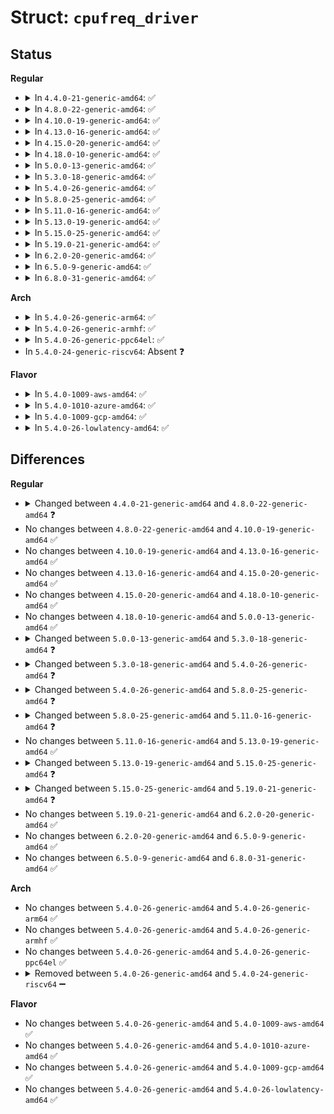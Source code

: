 # Struct: <code>cpufreq_driver</code>

## Status
<b>Regular</b>
<ul>
<li>
<details>
<summary>In <code>4.4.0-21-generic-amd64</code>: ✅</summary>

```c
struct cpufreq_driver {
    char[16] name;
    u8 flags;
    void * driver_data;
    int (*)(struct cpufreq_policy *) init;
    int (*)(struct cpufreq_policy *) verify;
    int (*)(struct cpufreq_policy *) setpolicy;
    int (*)(struct cpufreq_policy *, unsigned int, unsigned int) target;
    int (*)(struct cpufreq_policy *, unsigned int) target_index;
    unsigned int (*)(struct cpufreq_policy *, unsigned int) get_intermediate;
    int (*)(struct cpufreq_policy *, unsigned int) target_intermediate;
    unsigned int (*)(unsigned int) get;
    int (*)(int, unsigned int *) bios_limit;
    int (*)(struct cpufreq_policy *) exit;
    void (*)(struct cpufreq_policy *) stop_cpu;
    int (*)(struct cpufreq_policy *) suspend;
    int (*)(struct cpufreq_policy *) resume;
    void (*)(struct cpufreq_policy *) ready;
    struct freq_attr * * attr;
    bool boost_supported;
    bool boost_enabled;
    int (*)(int) set_boost;
}
```
</details>
</li>
<li>
<details>
<summary>In <code>4.8.0-22-generic-amd64</code>: ✅</summary>

```c
struct cpufreq_driver {
    char[16] name;
    u8 flags;
    void * driver_data;
    int (*)(struct cpufreq_policy *) init;
    int (*)(struct cpufreq_policy *) verify;
    int (*)(struct cpufreq_policy *) setpolicy;
    int (*)(struct cpufreq_policy *, unsigned int, unsigned int) target;
    int (*)(struct cpufreq_policy *, unsigned int) target_index;
    unsigned int (*)(struct cpufreq_policy *, unsigned int) fast_switch;
    unsigned int (*)(struct cpufreq_policy *, unsigned int) resolve_freq;
    unsigned int (*)(struct cpufreq_policy *, unsigned int) get_intermediate;
    int (*)(struct cpufreq_policy *, unsigned int) target_intermediate;
    unsigned int (*)(unsigned int) get;
    int (*)(int, unsigned int *) bios_limit;
    int (*)(struct cpufreq_policy *) exit;
    void (*)(struct cpufreq_policy *) stop_cpu;
    int (*)(struct cpufreq_policy *) suspend;
    int (*)(struct cpufreq_policy *) resume;
    void (*)(struct cpufreq_policy *) ready;
    struct freq_attr * * attr;
    bool boost_enabled;
    int (*)(int) set_boost;
}
```
</details>
</li>
<li>
<details>
<summary>In <code>4.10.0-19-generic-amd64</code>: ✅</summary>

```c
struct cpufreq_driver {
    char[16] name;
    u8 flags;
    void * driver_data;
    int (*)(struct cpufreq_policy *) init;
    int (*)(struct cpufreq_policy *) verify;
    int (*)(struct cpufreq_policy *) setpolicy;
    int (*)(struct cpufreq_policy *, unsigned int, unsigned int) target;
    int (*)(struct cpufreq_policy *, unsigned int) target_index;
    unsigned int (*)(struct cpufreq_policy *, unsigned int) fast_switch;
    unsigned int (*)(struct cpufreq_policy *, unsigned int) resolve_freq;
    unsigned int (*)(struct cpufreq_policy *, unsigned int) get_intermediate;
    int (*)(struct cpufreq_policy *, unsigned int) target_intermediate;
    unsigned int (*)(unsigned int) get;
    int (*)(int, unsigned int *) bios_limit;
    int (*)(struct cpufreq_policy *) exit;
    void (*)(struct cpufreq_policy *) stop_cpu;
    int (*)(struct cpufreq_policy *) suspend;
    int (*)(struct cpufreq_policy *) resume;
    void (*)(struct cpufreq_policy *) ready;
    struct freq_attr * * attr;
    bool boost_enabled;
    int (*)(int) set_boost;
}
```
</details>
</li>
<li>
<details>
<summary>In <code>4.13.0-16-generic-amd64</code>: ✅</summary>

```c
struct cpufreq_driver {
    char[16] name;
    u8 flags;
    void * driver_data;
    int (*)(struct cpufreq_policy *) init;
    int (*)(struct cpufreq_policy *) verify;
    int (*)(struct cpufreq_policy *) setpolicy;
    int (*)(struct cpufreq_policy *, unsigned int, unsigned int) target;
    int (*)(struct cpufreq_policy *, unsigned int) target_index;
    unsigned int (*)(struct cpufreq_policy *, unsigned int) fast_switch;
    unsigned int (*)(struct cpufreq_policy *, unsigned int) resolve_freq;
    unsigned int (*)(struct cpufreq_policy *, unsigned int) get_intermediate;
    int (*)(struct cpufreq_policy *, unsigned int) target_intermediate;
    unsigned int (*)(unsigned int) get;
    int (*)(int, unsigned int *) bios_limit;
    int (*)(struct cpufreq_policy *) exit;
    void (*)(struct cpufreq_policy *) stop_cpu;
    int (*)(struct cpufreq_policy *) suspend;
    int (*)(struct cpufreq_policy *) resume;
    void (*)(struct cpufreq_policy *) ready;
    struct freq_attr * * attr;
    bool boost_enabled;
    int (*)(int) set_boost;
}
```
</details>
</li>
<li>
<details>
<summary>In <code>4.15.0-20-generic-amd64</code>: ✅</summary>

```c
struct cpufreq_driver {
    char[16] name;
    u8 flags;
    void * driver_data;
    int (*)(struct cpufreq_policy *) init;
    int (*)(struct cpufreq_policy *) verify;
    int (*)(struct cpufreq_policy *) setpolicy;
    int (*)(struct cpufreq_policy *, unsigned int, unsigned int) target;
    int (*)(struct cpufreq_policy *, unsigned int) target_index;
    unsigned int (*)(struct cpufreq_policy *, unsigned int) fast_switch;
    unsigned int (*)(struct cpufreq_policy *, unsigned int) resolve_freq;
    unsigned int (*)(struct cpufreq_policy *, unsigned int) get_intermediate;
    int (*)(struct cpufreq_policy *, unsigned int) target_intermediate;
    unsigned int (*)(unsigned int) get;
    int (*)(int, unsigned int *) bios_limit;
    int (*)(struct cpufreq_policy *) exit;
    void (*)(struct cpufreq_policy *) stop_cpu;
    int (*)(struct cpufreq_policy *) suspend;
    int (*)(struct cpufreq_policy *) resume;
    void (*)(struct cpufreq_policy *) ready;
    struct freq_attr * * attr;
    bool boost_enabled;
    int (*)(int) set_boost;
}
```
</details>
</li>
<li>
<details>
<summary>In <code>4.18.0-10-generic-amd64</code>: ✅</summary>

```c
struct cpufreq_driver {
    char[16] name;
    u8 flags;
    void * driver_data;
    int (*)(struct cpufreq_policy *) init;
    int (*)(struct cpufreq_policy *) verify;
    int (*)(struct cpufreq_policy *) setpolicy;
    int (*)(struct cpufreq_policy *, unsigned int, unsigned int) target;
    int (*)(struct cpufreq_policy *, unsigned int) target_index;
    unsigned int (*)(struct cpufreq_policy *, unsigned int) fast_switch;
    unsigned int (*)(struct cpufreq_policy *, unsigned int) resolve_freq;
    unsigned int (*)(struct cpufreq_policy *, unsigned int) get_intermediate;
    int (*)(struct cpufreq_policy *, unsigned int) target_intermediate;
    unsigned int (*)(unsigned int) get;
    int (*)(int, unsigned int *) bios_limit;
    int (*)(struct cpufreq_policy *) exit;
    void (*)(struct cpufreq_policy *) stop_cpu;
    int (*)(struct cpufreq_policy *) suspend;
    int (*)(struct cpufreq_policy *) resume;
    void (*)(struct cpufreq_policy *) ready;
    struct freq_attr * * attr;
    bool boost_enabled;
    int (*)(int) set_boost;
}
```
</details>
</li>
<li>
<details>
<summary>In <code>5.0.0-13-generic-amd64</code>: ✅</summary>

```c
struct cpufreq_driver {
    char[16] name;
    u8 flags;
    void * driver_data;
    int (*)(struct cpufreq_policy *) init;
    int (*)(struct cpufreq_policy *) verify;
    int (*)(struct cpufreq_policy *) setpolicy;
    int (*)(struct cpufreq_policy *, unsigned int, unsigned int) target;
    int (*)(struct cpufreq_policy *, unsigned int) target_index;
    unsigned int (*)(struct cpufreq_policy *, unsigned int) fast_switch;
    unsigned int (*)(struct cpufreq_policy *, unsigned int) resolve_freq;
    unsigned int (*)(struct cpufreq_policy *, unsigned int) get_intermediate;
    int (*)(struct cpufreq_policy *, unsigned int) target_intermediate;
    unsigned int (*)(unsigned int) get;
    int (*)(int, unsigned int *) bios_limit;
    int (*)(struct cpufreq_policy *) exit;
    void (*)(struct cpufreq_policy *) stop_cpu;
    int (*)(struct cpufreq_policy *) suspend;
    int (*)(struct cpufreq_policy *) resume;
    void (*)(struct cpufreq_policy *) ready;
    struct freq_attr * * attr;
    bool boost_enabled;
    int (*)(int) set_boost;
}
```
</details>
</li>
<li>
<details>
<summary>In <code>5.3.0-18-generic-amd64</code>: ✅</summary>

```c
struct cpufreq_driver {
    char[16] name;
    u8 flags;
    void * driver_data;
    int (*)(struct cpufreq_policy *) init;
    int (*)(struct cpufreq_policy *) verify;
    int (*)(struct cpufreq_policy *) setpolicy;
    int (*)(struct cpufreq_policy *, unsigned int, unsigned int) target;
    int (*)(struct cpufreq_policy *, unsigned int) target_index;
    unsigned int (*)(struct cpufreq_policy *, unsigned int) fast_switch;
    unsigned int (*)(struct cpufreq_policy *, unsigned int) resolve_freq;
    unsigned int (*)(struct cpufreq_policy *, unsigned int) get_intermediate;
    int (*)(struct cpufreq_policy *, unsigned int) target_intermediate;
    unsigned int (*)(unsigned int) get;
    void (*)(unsigned int) update_limits;
    int (*)(int, unsigned int *) bios_limit;
    int (*)(struct cpufreq_policy *) online;
    int (*)(struct cpufreq_policy *) offline;
    int (*)(struct cpufreq_policy *) exit;
    void (*)(struct cpufreq_policy *) stop_cpu;
    int (*)(struct cpufreq_policy *) suspend;
    int (*)(struct cpufreq_policy *) resume;
    void (*)(struct cpufreq_policy *) ready;
    struct freq_attr * * attr;
    bool boost_enabled;
    int (*)(int) set_boost;
}
```
</details>
</li>
<li>
<details>
<summary>In <code>5.4.0-26-generic-amd64</code>: ✅</summary>

```c
struct cpufreq_driver {
    char[16] name;
    u8 flags;
    void * driver_data;
    int (*)(struct cpufreq_policy *) init;
    int (*)(struct cpufreq_policy_data *) verify;
    int (*)(struct cpufreq_policy *) setpolicy;
    int (*)(struct cpufreq_policy *, unsigned int, unsigned int) target;
    int (*)(struct cpufreq_policy *, unsigned int) target_index;
    unsigned int (*)(struct cpufreq_policy *, unsigned int) fast_switch;
    unsigned int (*)(struct cpufreq_policy *, unsigned int) resolve_freq;
    unsigned int (*)(struct cpufreq_policy *, unsigned int) get_intermediate;
    int (*)(struct cpufreq_policy *, unsigned int) target_intermediate;
    unsigned int (*)(unsigned int) get;
    void (*)(unsigned int) update_limits;
    int (*)(int, unsigned int *) bios_limit;
    int (*)(struct cpufreq_policy *) online;
    int (*)(struct cpufreq_policy *) offline;
    int (*)(struct cpufreq_policy *) exit;
    void (*)(struct cpufreq_policy *) stop_cpu;
    int (*)(struct cpufreq_policy *) suspend;
    int (*)(struct cpufreq_policy *) resume;
    void (*)(struct cpufreq_policy *) ready;
    struct freq_attr * * attr;
    bool boost_enabled;
    int (*)(int) set_boost;
}
```
</details>
</li>
<li>
<details>
<summary>In <code>5.8.0-25-generic-amd64</code>: ✅</summary>

```c
struct cpufreq_driver {
    char[16] name;
    u8 flags;
    void * driver_data;
    int (*)(struct cpufreq_policy *) init;
    int (*)(struct cpufreq_policy_data *) verify;
    int (*)(struct cpufreq_policy *) setpolicy;
    int (*)(struct cpufreq_policy *, unsigned int, unsigned int) target;
    int (*)(struct cpufreq_policy *, unsigned int) target_index;
    unsigned int (*)(struct cpufreq_policy *, unsigned int) fast_switch;
    unsigned int (*)(struct cpufreq_policy *, unsigned int) resolve_freq;
    unsigned int (*)(struct cpufreq_policy *, unsigned int) get_intermediate;
    int (*)(struct cpufreq_policy *, unsigned int) target_intermediate;
    unsigned int (*)(unsigned int) get;
    void (*)(unsigned int) update_limits;
    int (*)(int, unsigned int *) bios_limit;
    int (*)(struct cpufreq_policy *) online;
    int (*)(struct cpufreq_policy *) offline;
    int (*)(struct cpufreq_policy *) exit;
    void (*)(struct cpufreq_policy *) stop_cpu;
    int (*)(struct cpufreq_policy *) suspend;
    int (*)(struct cpufreq_policy *) resume;
    void (*)(struct cpufreq_policy *) ready;
    struct freq_attr * * attr;
    bool boost_enabled;
    int (*)(struct cpufreq_policy *, int) set_boost;
}
```
</details>
</li>
<li>
<details>
<summary>In <code>5.11.0-16-generic-amd64</code>: ✅</summary>

```c
struct cpufreq_driver {
    char[16] name;
    u16 flags;
    void * driver_data;
    int (*)(struct cpufreq_policy *) init;
    int (*)(struct cpufreq_policy_data *) verify;
    int (*)(struct cpufreq_policy *) setpolicy;
    int (*)(struct cpufreq_policy *, unsigned int, unsigned int) target;
    int (*)(struct cpufreq_policy *, unsigned int) target_index;
    unsigned int (*)(struct cpufreq_policy *, unsigned int) fast_switch;
    void (*)(unsigned int, long unsigned int, long unsigned int, long unsigned int) adjust_perf;
    unsigned int (*)(struct cpufreq_policy *, unsigned int) resolve_freq;
    unsigned int (*)(struct cpufreq_policy *, unsigned int) get_intermediate;
    int (*)(struct cpufreq_policy *, unsigned int) target_intermediate;
    unsigned int (*)(unsigned int) get;
    void (*)(unsigned int) update_limits;
    int (*)(int, unsigned int *) bios_limit;
    int (*)(struct cpufreq_policy *) online;
    int (*)(struct cpufreq_policy *) offline;
    int (*)(struct cpufreq_policy *) exit;
    void (*)(struct cpufreq_policy *) stop_cpu;
    int (*)(struct cpufreq_policy *) suspend;
    int (*)(struct cpufreq_policy *) resume;
    void (*)(struct cpufreq_policy *) ready;
    struct freq_attr * * attr;
    bool boost_enabled;
    int (*)(struct cpufreq_policy *, int) set_boost;
}
```
</details>
</li>
<li>
<details>
<summary>In <code>5.13.0-19-generic-amd64</code>: ✅</summary>

```c
struct cpufreq_driver {
    char[16] name;
    u16 flags;
    void * driver_data;
    int (*)(struct cpufreq_policy *) init;
    int (*)(struct cpufreq_policy_data *) verify;
    int (*)(struct cpufreq_policy *) setpolicy;
    int (*)(struct cpufreq_policy *, unsigned int, unsigned int) target;
    int (*)(struct cpufreq_policy *, unsigned int) target_index;
    unsigned int (*)(struct cpufreq_policy *, unsigned int) fast_switch;
    void (*)(unsigned int, long unsigned int, long unsigned int, long unsigned int) adjust_perf;
    unsigned int (*)(struct cpufreq_policy *, unsigned int) resolve_freq;
    unsigned int (*)(struct cpufreq_policy *, unsigned int) get_intermediate;
    int (*)(struct cpufreq_policy *, unsigned int) target_intermediate;
    unsigned int (*)(unsigned int) get;
    void (*)(unsigned int) update_limits;
    int (*)(int, unsigned int *) bios_limit;
    int (*)(struct cpufreq_policy *) online;
    int (*)(struct cpufreq_policy *) offline;
    int (*)(struct cpufreq_policy *) exit;
    void (*)(struct cpufreq_policy *) stop_cpu;
    int (*)(struct cpufreq_policy *) suspend;
    int (*)(struct cpufreq_policy *) resume;
    void (*)(struct cpufreq_policy *) ready;
    struct freq_attr * * attr;
    bool boost_enabled;
    int (*)(struct cpufreq_policy *, int) set_boost;
}
```
</details>
</li>
<li>
<details>
<summary>In <code>5.15.0-25-generic-amd64</code>: ✅</summary>

```c
struct cpufreq_driver {
    char[16] name;
    u16 flags;
    void * driver_data;
    int (*)(struct cpufreq_policy *) init;
    int (*)(struct cpufreq_policy_data *) verify;
    int (*)(struct cpufreq_policy *) setpolicy;
    int (*)(struct cpufreq_policy *, unsigned int, unsigned int) target;
    int (*)(struct cpufreq_policy *, unsigned int) target_index;
    unsigned int (*)(struct cpufreq_policy *, unsigned int) fast_switch;
    void (*)(unsigned int, long unsigned int, long unsigned int, long unsigned int) adjust_perf;
    unsigned int (*)(struct cpufreq_policy *, unsigned int) get_intermediate;
    int (*)(struct cpufreq_policy *, unsigned int) target_intermediate;
    unsigned int (*)(unsigned int) get;
    void (*)(unsigned int) update_limits;
    int (*)(int, unsigned int *) bios_limit;
    int (*)(struct cpufreq_policy *) online;
    int (*)(struct cpufreq_policy *) offline;
    int (*)(struct cpufreq_policy *) exit;
    int (*)(struct cpufreq_policy *) suspend;
    int (*)(struct cpufreq_policy *) resume;
    struct freq_attr * * attr;
    bool boost_enabled;
    int (*)(struct cpufreq_policy *, int) set_boost;
    void (*)(struct cpufreq_policy *) register_em;
}
```
</details>
</li>
<li>
<details>
<summary>In <code>5.19.0-21-generic-amd64</code>: ✅</summary>

```c
struct cpufreq_driver {
    char[16] name;
    u16 flags;
    void * driver_data;
    int (*)(struct cpufreq_policy *) init;
    int (*)(struct cpufreq_policy_data *) verify;
    int (*)(struct cpufreq_policy *) setpolicy;
    int (*)(struct cpufreq_policy *, unsigned int, unsigned int) target;
    int (*)(struct cpufreq_policy *, unsigned int) target_index;
    unsigned int (*)(struct cpufreq_policy *, unsigned int) fast_switch;
    void (*)(unsigned int, long unsigned int, long unsigned int, long unsigned int) adjust_perf;
    unsigned int (*)(struct cpufreq_policy *, unsigned int) get_intermediate;
    int (*)(struct cpufreq_policy *, unsigned int) target_intermediate;
    unsigned int (*)(unsigned int) get;
    void (*)(unsigned int) update_limits;
    int (*)(int, unsigned int *) bios_limit;
    int (*)(struct cpufreq_policy *) online;
    int (*)(struct cpufreq_policy *) offline;
    int (*)(struct cpufreq_policy *) exit;
    int (*)(struct cpufreq_policy *) suspend;
    int (*)(struct cpufreq_policy *) resume;
    void (*)(struct cpufreq_policy *) ready;
    struct freq_attr * * attr;
    bool boost_enabled;
    int (*)(struct cpufreq_policy *, int) set_boost;
    void (*)(struct cpufreq_policy *) register_em;
}
```
</details>
</li>
<li>
<details>
<summary>In <code>6.2.0-20-generic-amd64</code>: ✅</summary>

```c
struct cpufreq_driver {
    char[16] name;
    u16 flags;
    void * driver_data;
    int (*)(struct cpufreq_policy *) init;
    int (*)(struct cpufreq_policy_data *) verify;
    int (*)(struct cpufreq_policy *) setpolicy;
    int (*)(struct cpufreq_policy *, unsigned int, unsigned int) target;
    int (*)(struct cpufreq_policy *, unsigned int) target_index;
    unsigned int (*)(struct cpufreq_policy *, unsigned int) fast_switch;
    void (*)(unsigned int, long unsigned int, long unsigned int, long unsigned int) adjust_perf;
    unsigned int (*)(struct cpufreq_policy *, unsigned int) get_intermediate;
    int (*)(struct cpufreq_policy *, unsigned int) target_intermediate;
    unsigned int (*)(unsigned int) get;
    void (*)(unsigned int) update_limits;
    int (*)(int, unsigned int *) bios_limit;
    int (*)(struct cpufreq_policy *) online;
    int (*)(struct cpufreq_policy *) offline;
    int (*)(struct cpufreq_policy *) exit;
    int (*)(struct cpufreq_policy *) suspend;
    int (*)(struct cpufreq_policy *) resume;
    void (*)(struct cpufreq_policy *) ready;
    struct freq_attr * * attr;
    bool boost_enabled;
    int (*)(struct cpufreq_policy *, int) set_boost;
    void (*)(struct cpufreq_policy *) register_em;
}
```
</details>
</li>
<li>
<details>
<summary>In <code>6.5.0-9-generic-amd64</code>: ✅</summary>

```c
struct cpufreq_driver {
    char[16] name;
    u16 flags;
    void * driver_data;
    int (*)(struct cpufreq_policy *) init;
    int (*)(struct cpufreq_policy_data *) verify;
    int (*)(struct cpufreq_policy *) setpolicy;
    int (*)(struct cpufreq_policy *, unsigned int, unsigned int) target;
    int (*)(struct cpufreq_policy *, unsigned int) target_index;
    unsigned int (*)(struct cpufreq_policy *, unsigned int) fast_switch;
    void (*)(unsigned int, long unsigned int, long unsigned int, long unsigned int) adjust_perf;
    unsigned int (*)(struct cpufreq_policy *, unsigned int) get_intermediate;
    int (*)(struct cpufreq_policy *, unsigned int) target_intermediate;
    unsigned int (*)(unsigned int) get;
    void (*)(unsigned int) update_limits;
    int (*)(int, unsigned int *) bios_limit;
    int (*)(struct cpufreq_policy *) online;
    int (*)(struct cpufreq_policy *) offline;
    int (*)(struct cpufreq_policy *) exit;
    int (*)(struct cpufreq_policy *) suspend;
    int (*)(struct cpufreq_policy *) resume;
    void (*)(struct cpufreq_policy *) ready;
    struct freq_attr * * attr;
    bool boost_enabled;
    int (*)(struct cpufreq_policy *, int) set_boost;
    void (*)(struct cpufreq_policy *) register_em;
}
```
</details>
</li>
<li>
<details>
<summary>In <code>6.8.0-31-generic-amd64</code>: ✅</summary>

```c
struct cpufreq_driver {
    char[16] name;
    u16 flags;
    void * driver_data;
    int (*)(struct cpufreq_policy *) init;
    int (*)(struct cpufreq_policy_data *) verify;
    int (*)(struct cpufreq_policy *) setpolicy;
    int (*)(struct cpufreq_policy *, unsigned int, unsigned int) target;
    int (*)(struct cpufreq_policy *, unsigned int) target_index;
    unsigned int (*)(struct cpufreq_policy *, unsigned int) fast_switch;
    void (*)(unsigned int, long unsigned int, long unsigned int, long unsigned int) adjust_perf;
    unsigned int (*)(struct cpufreq_policy *, unsigned int) get_intermediate;
    int (*)(struct cpufreq_policy *, unsigned int) target_intermediate;
    unsigned int (*)(unsigned int) get;
    void (*)(unsigned int) update_limits;
    int (*)(int, unsigned int *) bios_limit;
    int (*)(struct cpufreq_policy *) online;
    int (*)(struct cpufreq_policy *) offline;
    int (*)(struct cpufreq_policy *) exit;
    int (*)(struct cpufreq_policy *) suspend;
    int (*)(struct cpufreq_policy *) resume;
    void (*)(struct cpufreq_policy *) ready;
    struct freq_attr * * attr;
    bool boost_enabled;
    int (*)(struct cpufreq_policy *, int) set_boost;
    void (*)(struct cpufreq_policy *) register_em;
}
```
</details>
</li>
</ul>
<b>Arch</b>
<ul>
<li>
<details>
<summary>In <code>5.4.0-26-generic-arm64</code>: ✅</summary>

```c
struct cpufreq_driver {
    char[16] name;
    u8 flags;
    void * driver_data;
    int (*)(struct cpufreq_policy *) init;
    int (*)(struct cpufreq_policy_data *) verify;
    int (*)(struct cpufreq_policy *) setpolicy;
    int (*)(struct cpufreq_policy *, unsigned int, unsigned int) target;
    int (*)(struct cpufreq_policy *, unsigned int) target_index;
    unsigned int (*)(struct cpufreq_policy *, unsigned int) fast_switch;
    unsigned int (*)(struct cpufreq_policy *, unsigned int) resolve_freq;
    unsigned int (*)(struct cpufreq_policy *, unsigned int) get_intermediate;
    int (*)(struct cpufreq_policy *, unsigned int) target_intermediate;
    unsigned int (*)(unsigned int) get;
    void (*)(unsigned int) update_limits;
    int (*)(int, unsigned int *) bios_limit;
    int (*)(struct cpufreq_policy *) online;
    int (*)(struct cpufreq_policy *) offline;
    int (*)(struct cpufreq_policy *) exit;
    void (*)(struct cpufreq_policy *) stop_cpu;
    int (*)(struct cpufreq_policy *) suspend;
    int (*)(struct cpufreq_policy *) resume;
    void (*)(struct cpufreq_policy *) ready;
    struct freq_attr * * attr;
    bool boost_enabled;
    int (*)(int) set_boost;
}
```
</details>
</li>
<li>
<details>
<summary>In <code>5.4.0-26-generic-armhf</code>: ✅</summary>

```c
struct cpufreq_driver {
    char[16] name;
    u8 flags;
    void * driver_data;
    int (*)(struct cpufreq_policy *) init;
    int (*)(struct cpufreq_policy_data *) verify;
    int (*)(struct cpufreq_policy *) setpolicy;
    int (*)(struct cpufreq_policy *, unsigned int, unsigned int) target;
    int (*)(struct cpufreq_policy *, unsigned int) target_index;
    unsigned int (*)(struct cpufreq_policy *, unsigned int) fast_switch;
    unsigned int (*)(struct cpufreq_policy *, unsigned int) resolve_freq;
    unsigned int (*)(struct cpufreq_policy *, unsigned int) get_intermediate;
    int (*)(struct cpufreq_policy *, unsigned int) target_intermediate;
    unsigned int (*)(unsigned int) get;
    void (*)(unsigned int) update_limits;
    int (*)(int, unsigned int *) bios_limit;
    int (*)(struct cpufreq_policy *) online;
    int (*)(struct cpufreq_policy *) offline;
    int (*)(struct cpufreq_policy *) exit;
    void (*)(struct cpufreq_policy *) stop_cpu;
    int (*)(struct cpufreq_policy *) suspend;
    int (*)(struct cpufreq_policy *) resume;
    void (*)(struct cpufreq_policy *) ready;
    struct freq_attr * * attr;
    bool boost_enabled;
    int (*)(int) set_boost;
}
```
</details>
</li>
<li>
<details>
<summary>In <code>5.4.0-26-generic-ppc64el</code>: ✅</summary>

```c
struct cpufreq_driver {
    char[16] name;
    u8 flags;
    void * driver_data;
    int (*)(struct cpufreq_policy *) init;
    int (*)(struct cpufreq_policy_data *) verify;
    int (*)(struct cpufreq_policy *) setpolicy;
    int (*)(struct cpufreq_policy *, unsigned int, unsigned int) target;
    int (*)(struct cpufreq_policy *, unsigned int) target_index;
    unsigned int (*)(struct cpufreq_policy *, unsigned int) fast_switch;
    unsigned int (*)(struct cpufreq_policy *, unsigned int) resolve_freq;
    unsigned int (*)(struct cpufreq_policy *, unsigned int) get_intermediate;
    int (*)(struct cpufreq_policy *, unsigned int) target_intermediate;
    unsigned int (*)(unsigned int) get;
    void (*)(unsigned int) update_limits;
    int (*)(int, unsigned int *) bios_limit;
    int (*)(struct cpufreq_policy *) online;
    int (*)(struct cpufreq_policy *) offline;
    int (*)(struct cpufreq_policy *) exit;
    void (*)(struct cpufreq_policy *) stop_cpu;
    int (*)(struct cpufreq_policy *) suspend;
    int (*)(struct cpufreq_policy *) resume;
    void (*)(struct cpufreq_policy *) ready;
    struct freq_attr * * attr;
    bool boost_enabled;
    int (*)(int) set_boost;
}
```
</details>
</li>
<li>
In <code>5.4.0-24-generic-riscv64</code>: Absent ❓
</li>
</ul>
<b>Flavor</b>
<ul>
<li>
<details>
<summary>In <code>5.4.0-1009-aws-amd64</code>: ✅</summary>

```c
struct cpufreq_driver {
    char[16] name;
    u8 flags;
    void * driver_data;
    int (*)(struct cpufreq_policy *) init;
    int (*)(struct cpufreq_policy_data *) verify;
    int (*)(struct cpufreq_policy *) setpolicy;
    int (*)(struct cpufreq_policy *, unsigned int, unsigned int) target;
    int (*)(struct cpufreq_policy *, unsigned int) target_index;
    unsigned int (*)(struct cpufreq_policy *, unsigned int) fast_switch;
    unsigned int (*)(struct cpufreq_policy *, unsigned int) resolve_freq;
    unsigned int (*)(struct cpufreq_policy *, unsigned int) get_intermediate;
    int (*)(struct cpufreq_policy *, unsigned int) target_intermediate;
    unsigned int (*)(unsigned int) get;
    void (*)(unsigned int) update_limits;
    int (*)(int, unsigned int *) bios_limit;
    int (*)(struct cpufreq_policy *) online;
    int (*)(struct cpufreq_policy *) offline;
    int (*)(struct cpufreq_policy *) exit;
    void (*)(struct cpufreq_policy *) stop_cpu;
    int (*)(struct cpufreq_policy *) suspend;
    int (*)(struct cpufreq_policy *) resume;
    void (*)(struct cpufreq_policy *) ready;
    struct freq_attr * * attr;
    bool boost_enabled;
    int (*)(int) set_boost;
}
```
</details>
</li>
<li>
<details>
<summary>In <code>5.4.0-1010-azure-amd64</code>: ✅</summary>

```c
struct cpufreq_driver {
    char[16] name;
    u8 flags;
    void * driver_data;
    int (*)(struct cpufreq_policy *) init;
    int (*)(struct cpufreq_policy_data *) verify;
    int (*)(struct cpufreq_policy *) setpolicy;
    int (*)(struct cpufreq_policy *, unsigned int, unsigned int) target;
    int (*)(struct cpufreq_policy *, unsigned int) target_index;
    unsigned int (*)(struct cpufreq_policy *, unsigned int) fast_switch;
    unsigned int (*)(struct cpufreq_policy *, unsigned int) resolve_freq;
    unsigned int (*)(struct cpufreq_policy *, unsigned int) get_intermediate;
    int (*)(struct cpufreq_policy *, unsigned int) target_intermediate;
    unsigned int (*)(unsigned int) get;
    void (*)(unsigned int) update_limits;
    int (*)(int, unsigned int *) bios_limit;
    int (*)(struct cpufreq_policy *) online;
    int (*)(struct cpufreq_policy *) offline;
    int (*)(struct cpufreq_policy *) exit;
    void (*)(struct cpufreq_policy *) stop_cpu;
    int (*)(struct cpufreq_policy *) suspend;
    int (*)(struct cpufreq_policy *) resume;
    void (*)(struct cpufreq_policy *) ready;
    struct freq_attr * * attr;
    bool boost_enabled;
    int (*)(int) set_boost;
}
```
</details>
</li>
<li>
<details>
<summary>In <code>5.4.0-1009-gcp-amd64</code>: ✅</summary>

```c
struct cpufreq_driver {
    char[16] name;
    u8 flags;
    void * driver_data;
    int (*)(struct cpufreq_policy *) init;
    int (*)(struct cpufreq_policy_data *) verify;
    int (*)(struct cpufreq_policy *) setpolicy;
    int (*)(struct cpufreq_policy *, unsigned int, unsigned int) target;
    int (*)(struct cpufreq_policy *, unsigned int) target_index;
    unsigned int (*)(struct cpufreq_policy *, unsigned int) fast_switch;
    unsigned int (*)(struct cpufreq_policy *, unsigned int) resolve_freq;
    unsigned int (*)(struct cpufreq_policy *, unsigned int) get_intermediate;
    int (*)(struct cpufreq_policy *, unsigned int) target_intermediate;
    unsigned int (*)(unsigned int) get;
    void (*)(unsigned int) update_limits;
    int (*)(int, unsigned int *) bios_limit;
    int (*)(struct cpufreq_policy *) online;
    int (*)(struct cpufreq_policy *) offline;
    int (*)(struct cpufreq_policy *) exit;
    void (*)(struct cpufreq_policy *) stop_cpu;
    int (*)(struct cpufreq_policy *) suspend;
    int (*)(struct cpufreq_policy *) resume;
    void (*)(struct cpufreq_policy *) ready;
    struct freq_attr * * attr;
    bool boost_enabled;
    int (*)(int) set_boost;
}
```
</details>
</li>
<li>
<details>
<summary>In <code>5.4.0-26-lowlatency-amd64</code>: ✅</summary>

```c
struct cpufreq_driver {
    char[16] name;
    u8 flags;
    void * driver_data;
    int (*)(struct cpufreq_policy *) init;
    int (*)(struct cpufreq_policy_data *) verify;
    int (*)(struct cpufreq_policy *) setpolicy;
    int (*)(struct cpufreq_policy *, unsigned int, unsigned int) target;
    int (*)(struct cpufreq_policy *, unsigned int) target_index;
    unsigned int (*)(struct cpufreq_policy *, unsigned int) fast_switch;
    unsigned int (*)(struct cpufreq_policy *, unsigned int) resolve_freq;
    unsigned int (*)(struct cpufreq_policy *, unsigned int) get_intermediate;
    int (*)(struct cpufreq_policy *, unsigned int) target_intermediate;
    unsigned int (*)(unsigned int) get;
    void (*)(unsigned int) update_limits;
    int (*)(int, unsigned int *) bios_limit;
    int (*)(struct cpufreq_policy *) online;
    int (*)(struct cpufreq_policy *) offline;
    int (*)(struct cpufreq_policy *) exit;
    void (*)(struct cpufreq_policy *) stop_cpu;
    int (*)(struct cpufreq_policy *) suspend;
    int (*)(struct cpufreq_policy *) resume;
    void (*)(struct cpufreq_policy *) ready;
    struct freq_attr * * attr;
    bool boost_enabled;
    int (*)(int) set_boost;
}
```
</details>
</li>
</ul>

## Differences
<b>Regular</b>
<ul>
<li>
<details>
<summary>Changed between <code>4.4.0-21-generic-amd64</code> and <code>4.8.0-22-generic-amd64</code> ❓</summary>
<ul>
<li>
<b>Field added. </b>
<code>unsigned int (*)(struct cpufreq_policy *, unsigned int) fast_switch</code>
</li>
<li>
<b>Field added. </b>
<code>unsigned int (*)(struct cpufreq_policy *, unsigned int) resolve_freq</code>
</li>
<li>
<b>Field removed. </b>
<code>bool boost_supported</code>
</li>
</ul>
</details>
</li>
<li>
No changes between <code>4.8.0-22-generic-amd64</code> and <code>4.10.0-19-generic-amd64</code> ✅
</li>
<li>
No changes between <code>4.10.0-19-generic-amd64</code> and <code>4.13.0-16-generic-amd64</code> ✅
</li>
<li>
No changes between <code>4.13.0-16-generic-amd64</code> and <code>4.15.0-20-generic-amd64</code> ✅
</li>
<li>
No changes between <code>4.15.0-20-generic-amd64</code> and <code>4.18.0-10-generic-amd64</code> ✅
</li>
<li>
No changes between <code>4.18.0-10-generic-amd64</code> and <code>5.0.0-13-generic-amd64</code> ✅
</li>
<li>
<details>
<summary>Changed between <code>5.0.0-13-generic-amd64</code> and <code>5.3.0-18-generic-amd64</code> ❓</summary>
<ul>
<li>
<b>Field added. </b>
<code>void (*)(unsigned int) update_limits</code>
</li>
<li>
<b>Field added. </b>
<code>int (*)(struct cpufreq_policy *) online</code>
</li>
<li>
<b>Field added. </b>
<code>int (*)(struct cpufreq_policy *) offline</code>
</li>
</ul>
</details>
</li>
<li>
<details>
<summary>Changed between <code>5.3.0-18-generic-amd64</code> and <code>5.4.0-26-generic-amd64</code> ❓</summary>
<ul>
<li>
<b>Field type changed. </b>
<code>int (*)(struct cpufreq_policy *) verify</code> ➡️ <code>int (*)(struct cpufreq_policy_data *) verify</code>
</li>
</ul>
</details>
</li>
<li>
<details>
<summary>Changed between <code>5.4.0-26-generic-amd64</code> and <code>5.8.0-25-generic-amd64</code> ❓</summary>
<ul>
<li>
<b>Field type changed. </b>
<code>int (*)(int) set_boost</code> ➡️ <code>int (*)(struct cpufreq_policy *, int) set_boost</code>
</li>
</ul>
</details>
</li>
<li>
<details>
<summary>Changed between <code>5.8.0-25-generic-amd64</code> and <code>5.11.0-16-generic-amd64</code> ❓</summary>
<ul>
<li>
<b>Field added. </b>
<code>void (*)(unsigned int, long unsigned int, long unsigned int, long unsigned int) adjust_perf</code>
</li>
<li>
<b>Field type changed. </b>
<code>u8 flags</code> ➡️ <code>u16 flags</code>
</li>
</ul>
</details>
</li>
<li>
No changes between <code>5.11.0-16-generic-amd64</code> and <code>5.13.0-19-generic-amd64</code> ✅
</li>
<li>
<details>
<summary>Changed between <code>5.13.0-19-generic-amd64</code> and <code>5.15.0-25-generic-amd64</code> ❓</summary>
<ul>
<li>
<b>Field added. </b>
<code>void (*)(struct cpufreq_policy *) register_em</code>
</li>
<li>
<b>Field removed. </b>
<code>unsigned int (*)(struct cpufreq_policy *, unsigned int) resolve_freq</code>
</li>
<li>
<b>Field removed. </b>
<code>void (*)(struct cpufreq_policy *) stop_cpu</code>
</li>
<li>
<b>Field removed. </b>
<code>void (*)(struct cpufreq_policy *) ready</code>
</li>
</ul>
</details>
</li>
<li>
<details>
<summary>Changed between <code>5.15.0-25-generic-amd64</code> and <code>5.19.0-21-generic-amd64</code> ❓</summary>
<ul>
<li>
<b>Field added. </b>
<code>void (*)(struct cpufreq_policy *) ready</code>
</li>
</ul>
</details>
</li>
<li>
No changes between <code>5.19.0-21-generic-amd64</code> and <code>6.2.0-20-generic-amd64</code> ✅
</li>
<li>
No changes between <code>6.2.0-20-generic-amd64</code> and <code>6.5.0-9-generic-amd64</code> ✅
</li>
<li>
No changes between <code>6.5.0-9-generic-amd64</code> and <code>6.8.0-31-generic-amd64</code> ✅
</li>
</ul>
<b>Arch</b>
<ul>
<li>
No changes between <code>5.4.0-26-generic-amd64</code> and <code>5.4.0-26-generic-arm64</code> ✅
</li>
<li>
No changes between <code>5.4.0-26-generic-amd64</code> and <code>5.4.0-26-generic-armhf</code> ✅
</li>
<li>
No changes between <code>5.4.0-26-generic-amd64</code> and <code>5.4.0-26-generic-ppc64el</code> ✅
</li>
<li>
<details>
<summary>Removed between <code>5.4.0-26-generic-amd64</code> and <code>5.4.0-24-generic-riscv64</code> ➖</summary>

```c
struct cpufreq_driver {
    char[16] name;
    u8 flags;
    void * driver_data;
    int (*)(struct cpufreq_policy *) init;
    int (*)(struct cpufreq_policy_data *) verify;
    int (*)(struct cpufreq_policy *) setpolicy;
    int (*)(struct cpufreq_policy *, unsigned int, unsigned int) target;
    int (*)(struct cpufreq_policy *, unsigned int) target_index;
    unsigned int (*)(struct cpufreq_policy *, unsigned int) fast_switch;
    unsigned int (*)(struct cpufreq_policy *, unsigned int) resolve_freq;
    unsigned int (*)(struct cpufreq_policy *, unsigned int) get_intermediate;
    int (*)(struct cpufreq_policy *, unsigned int) target_intermediate;
    unsigned int (*)(unsigned int) get;
    void (*)(unsigned int) update_limits;
    int (*)(int, unsigned int *) bios_limit;
    int (*)(struct cpufreq_policy *) online;
    int (*)(struct cpufreq_policy *) offline;
    int (*)(struct cpufreq_policy *) exit;
    void (*)(struct cpufreq_policy *) stop_cpu;
    int (*)(struct cpufreq_policy *) suspend;
    int (*)(struct cpufreq_policy *) resume;
    void (*)(struct cpufreq_policy *) ready;
    struct freq_attr * * attr;
    bool boost_enabled;
    int (*)(int) set_boost;
}
```
</details>
</li>
</ul>
<b>Flavor</b>
<ul>
<li>
No changes between <code>5.4.0-26-generic-amd64</code> and <code>5.4.0-1009-aws-amd64</code> ✅
</li>
<li>
No changes between <code>5.4.0-26-generic-amd64</code> and <code>5.4.0-1010-azure-amd64</code> ✅
</li>
<li>
No changes between <code>5.4.0-26-generic-amd64</code> and <code>5.4.0-1009-gcp-amd64</code> ✅
</li>
<li>
No changes between <code>5.4.0-26-generic-amd64</code> and <code>5.4.0-26-lowlatency-amd64</code> ✅
</li>
</ul>
